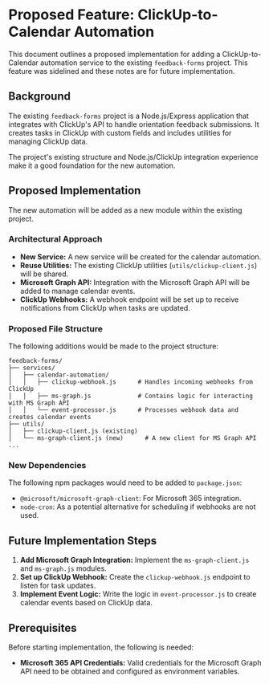 # Proposed Feature: ClickUp-to-Calendar Automation

This document outlines a proposed implementation for adding a ClickUp-to-Calendar automation service to the existing `feedback-forms` project. This feature was sidelined and these notes are for future implementation.

## Background

The existing `feedback-forms` project is a Node.js/Express application that integrates with ClickUp's API to handle orientation feedback submissions. It creates tasks in ClickUp with custom fields and includes utilities for managing ClickUp data.

The project's existing structure and Node.js/ClickUp integration experience make it a good foundation for the new automation.

## Proposed Implementation

The new automation will be added as a new module within the existing project.

### Architectural Approach

- **New Service:** A new service will be created for the calendar automation.
- **Reuse Utilities:** The existing ClickUp utilities (`utils/clickup-client.js`) will be shared.
- **Microsoft Graph API:** Integration with the Microsoft Graph API will be added to manage calendar events.
- **ClickUp Webhooks:** A webhook endpoint will be set up to receive notifications from ClickUp when tasks are updated.

### Proposed File Structure

The following additions would be made to the project structure:

```
feedback-forms/
├── services/
│   ├── calendar-automation/
│   │   ├── clickup-webhook.js      # Handles incoming webhooks from ClickUp
│   │   ├── ms-graph.js             # Contains logic for interacting with MS Graph API
│   │   └── event-processor.js      # Processes webhook data and creates calendar events
├── utils/
│   ├── clickup-client.js (existing)
│   └── ms-graph-client.js (new)      # A new client for MS Graph API
...
```

### New Dependencies

The following npm packages would need to be added to `package.json`:

- `@microsoft/microsoft-graph-client`: For Microsoft 365 integration.
- `node-cron`: As a potential alternative for scheduling if webhooks are not used.

## Future Implementation Steps

1.  **Add Microsoft Graph Integration:** Implement the `ms-graph-client.js` and `ms-graph.js` modules.
2.  **Set up ClickUp Webhook:** Create the `clickup-webhook.js` endpoint to listen for task updates.
3.  **Implement Event Logic:** Write the logic in `event-processor.js` to create calendar events based on ClickUp data.

## Prerequisites

Before starting implementation, the following is needed:

-   **Microsoft 365 API Credentials:** Valid credentials for the Microsoft Graph API need to be obtained and configured as environment variables. 